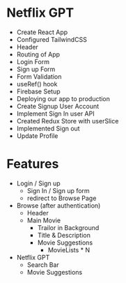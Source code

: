  # Netflix GPT

 - Create React App
 - Configured TailwindCSS
 - Header
 - Routing of App
 - Login Form
 - Sign up Form
 - Form Validation
 - useRef() hook
 - Firebase Setup
 - Deploying our app to production
 - Create Signup User Account
 - Implement Sign In user API
 - Created Redux Store with userSlice
 - Implemented Sign out
 - Update Profile


 # Features
 - Login / Sign up 
    - Sign In / Sign up form
    - redirect to Browse Page
 - Browse (after authentication)
    - Header
    - Main Movie
        - Trailor in Background
        - Title & Description
        - Movie Suggestions
            - MovieLists * N
 - Netflix GPT
    - Search Bar
    - Movie Suggestions